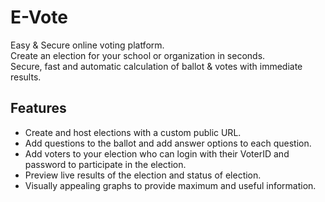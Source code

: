 # E-Vote

Easy & Secure online voting platform.  
Create an election for your school or organization in seconds.  
Secure, fast and automatic calculation of ballot & votes with immediate results.


## Features

- Create and host elections with a custom public URL.
- Add questions to the ballot and add answer options to each question.
- Add voters to your election who can login with their VoterID and password to participate in the election.
- Preview live results of the election and status of election.
- Visually appealing graphs to provide maximum and useful information.


